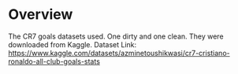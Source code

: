 # Overview
The CR7 goals datasets used. One dirty and one clean.
They were downloaded from Kaggle.
Dataset Link: https://www.kaggle.com/datasets/azminetoushikwasi/cr7-cristiano-ronaldo-all-club-goals-stats
